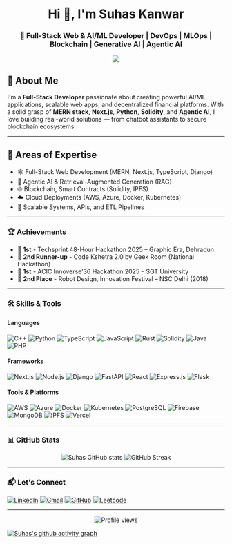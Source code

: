 <h1 align="center">Hi 👋, I'm Suhas Kanwar</h1>
<h3 align="center">🚀 Full-Stack Web & AI/ML Developer | DevOps | MLOps | Blockchain | Generative AI | Agentic AI</h3>

<p align="center">
  <img src="https://readme-typing-svg.herokuapp.com?font=Fira+Code&size=22&pause=1000&color=36BCF7&center=true&vCenter=true&width=435&lines=AI%2FML+Developer+%F0%9F%94%AE;Full-Stack+Engineer+%F0%9F%96%A5%EF%B8%8F;Loves+Hackathons+%F0%9F%94%A5;Building+Smart+Web3+Apps+%F0%9F%92%BB;Always+learning+something+new+%F0%9F%9A%80" />
</p>

## 🚀 About Me

I'm a **Full-Stack Developer** passionate about creating powerful AI/ML applications, scalable web apps, and decentralized financial platforms. With a solid grasp of **MERN stack**, **Next.js**, **Python**, **Solidity**, and **Agentic AI**, I love building real-world solutions — from chatbot assistants to secure blockchain ecosystems.

---

## 🧠 Areas of Expertise

- 🕸️ Full-Stack Web Development (MERN, Next.js, TypeScript, Django)
- 🤖 Agentic AI & Retrieval-Augmented Generation (RAG)
- 🌐 Blockchain, Smart Contracts (Solidity, IPFS)
- ☁️ Cloud Deployments (AWS, Azure, Docker, Kubernetes)
- 🔐 Scalable Systems, APIs, and ETL Pipelines

---

### 🏆 Achievements
- 🥇 **1st** - Techsprint 48-Hour Hackathon 2025 – Graphic Era, Dehradun  
- 🥉 **2nd Runner-up** - Code Kshetra 2.0 by Geek Room (National Hackathon)  
- 🥇 **1st** - ACIC Innoverse’36 Hackathon 2025 – SGT University  
- 🥈 **2nd Place** - Robot Design, Innovation Festival – NSC Delhi (2018)

---

### 🛠️ Skills & Tools

#### Languages  
![C++](https://img.shields.io/badge/C%2B%2B-00599C?style=flat&logo=c%2B%2B) 
![Python](https://img.shields.io/badge/Python-3776AB?style=flat&logo=python)
![TypeScript](https://img.shields.io/badge/TypeScript-3178C6?style=flat&logo=typescript)
![JavaScript](https://img.shields.io/badge/JavaScript-F7DF1E?style=flat&logo=javascript&logoColor=black)
![Rust](https://img.shields.io/badge/Rust-000000?style=flat&logo=rust)
![Solidity](https://img.shields.io/badge/Solidity-363636?style=flat&logo=solidity)
![Java](https://img.shields.io/badge/Java-007396?style=flat&logo=java&logoColor=white)
![PHP](https://img.shields.io/badge/PHP-777BB4?style=flat&logo=php&logoColor=white)

#### Frameworks  
![Next.js](https://img.shields.io/badge/Next.js-000000?style=flat&logo=next.js)
![Node.js](https://img.shields.io/badge/Node.js-339933?style=flat&logo=node.js)
![Django](https://img.shields.io/badge/Django-092E20?style=flat&logo=django)
![FastAPI](https://img.shields.io/badge/FastAPI-005571?style=flat&logo=fastapi)
![React](https://img.shields.io/badge/React-61DAFB?style=flat&logo=react&logoColor=black)
![Express.js](https://img.shields.io/badge/Express.js-000000?style=flat&logo=express&logoColor=white)
![Flask](https://img.shields.io/badge/Flask-000000?style=flat&logo=flask&logoColor=white)

#### Tools & Platforms  
![AWS](https://img.shields.io/badge/AWS-232F3E?style=flat&logo=amazon-aws)
![Azure](https://img.shields.io/badge/Azure-0078D4?style=flat&logo=microsoftazure&logoColor=white)
![Docker](https://img.shields.io/badge/Docker-2496ED?style=flat&logo=docker)
![Kubernetes](https://img.shields.io/badge/Kubernetes-326CE5?style=flat&logo=kubernetes)
![PostgreSQL](https://img.shields.io/badge/PostgreSQL-336791?style=flat&logo=postgresql)
![Firebase](https://img.shields.io/badge/Firebase-FFCA28?style=flat&logo=firebase)
![MongoDB](https://img.shields.io/badge/MongoDB-47A248?style=flat&logo=mongodb&logoColor=white)
![IPFS](https://img.shields.io/badge/IPFS-65C2CB?style=flat&logo=ipfs&logoColor=white)
![Vercel](https://img.shields.io/badge/Vercel-000000?style=flat&logo=vercel&logoColor=white)

---

### 📊 GitHub Stats

<p align="center">
  <img src="https://github-readme-stats.vercel.app/api?username=SuhasKanwar&show_icons=true&theme=tokyonight" alt="Suhas GitHub stats" />
  <img src="https://github-readme-streak-stats.herokuapp.com/?user=SuhasKanwar&theme=tokyonight" alt="GitHub Streak" />
</p>

---

### 📬 Let's Connect
[![LinkedIn](https://img.shields.io/badge/-LinkedIn-blue?style=flat&logo=Linkedin&logoColor=white)](https://www.linkedin.com/in/suhas-kanwar-4a3a09291/)
[![Gmail](https://img.shields.io/badge/Gmail-D14836?style=flat&logo=gmail&logoColor=white)](mailto:suhas.kanwar@gmail.com)
[![GitHub](https://img.shields.io/badge/GitHub-100000?style=flat&logo=github&logoColor=white)](https://github.com/SuhasKanwar)
[![Leetcode](https://img.shields.io/badge/LeetCode-FFA116?style=flat&logo=github&logoColor=white)](https://leetcode.com/u/Suhas_Kanwar)

---
<p align="center">
  <img src="https://komarev.com/ghpvc/?username=SuhasKanwar&color=blue&style=flat-square&label=Profile+Views" alt="Profile views" />
</p>

[![Suhas's github activity graph](https://github-readme-activity-graph.vercel.app/graph?username=SuhasKanwar&theme=github-compact)](https://github.com/ashutosh00710/github-readme-activity-graph)
